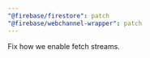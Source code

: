 ```yaml
---
"@firebase/firestore": patch
"@firebase/webchannel-wrapper": patch
---
```


Fix how we enable fetch streams.
